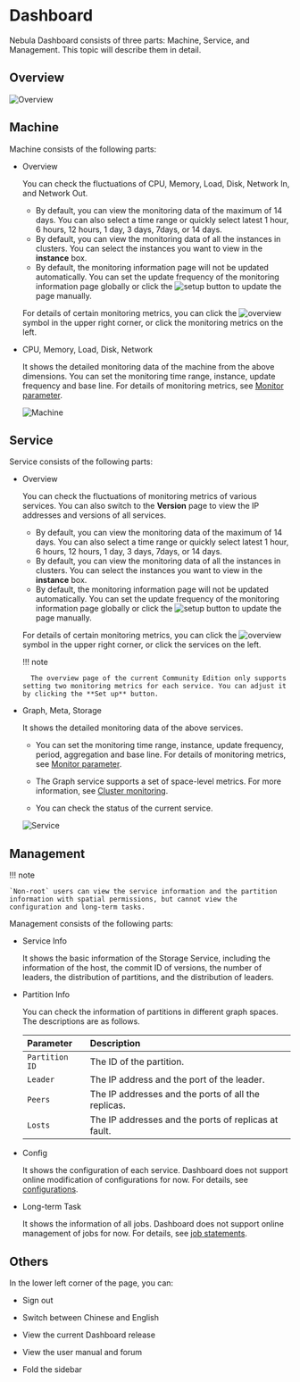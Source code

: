 # Dashboard

Nebula Dashboard consists of three parts: Machine, Service, and Management. This topic will describe them in detail.

## Overview

![Overview](https://docs-cdn.nebula-graph.com.cn/figures/overview1-220624-en.png)

## Machine

Machine consists of the following parts:

- Overview
  
  You can check the fluctuations of CPU, Memory, Load, Disk, Network In, and Network Out.

  - By default, you can view the monitoring data of the maximum of 14 days. You can also select a time range or quickly select latest 1 hour, 6 hours, 12 hours, 1 day, 3 days, 7days, or 14 days.
  - By default, you can view the monitoring data of all the instances in clusters. You can select the instances you want to view in the **instance** box.
  - By default, the monitoring information page will not be updated automatically. You can set the update frequency of the monitoring information page globally or click the ![setup](https://docs-cdn.nebula-graph.com.cn/figures/refresh-220616.png) button to update the page manually.

  For details of certain monitoring metrics, you can click the ![overview](https://docs-cdn.nebula-graph.com.cn/figures/eye.png) symbol in the upper right corner, or click the monitoring metrics on the left.

- CPU, Memory, Load, Disk, Network
  
  It shows the detailed monitoring data of the machine from the above dimensions. You can set the monitoring time range, instance, update frequency and base line. For details of monitoring metrics, see [Monitor parameter](../7.monitor-parameter.md).

  ![Machine](https://docs-cdn.nebula-graph.com.cn/figures/machine-220624-en.png)

## Service

Service consists of the following parts:

- Overview

  You can check the fluctuations of monitoring metrics of various services. You can also switch to the **Version** page to view the IP addresses and versions of all services.

  - By default, you can view the monitoring data of the maximum of 14 days. You can also select a time range or quickly select latest 1 hour, 6 hours, 12 hours, 1 day, 3 days, 7days, or 14 days.
  - By default, you can view the monitoring data of all the instances in clusters. You can select the instances you want to view in the **instance** box.
  - By default, the monitoring information page will not be updated automatically. You can set the update frequency of the monitoring information page globally or click the ![setup](https://docs-cdn.nebula-graph.com.cn/figures/refresh-220616.png) button to update the page manually.
  
  For details of certain monitoring metrics, you can click the ![overview](https://docs-cdn.nebula-graph.com.cn/figures/eye.png) symbol in the upper right corner, or click the services on the left.

  !!! note

        The overview page of the current Community Edition only supports setting two monitoring metrics for each service. You can adjust it by clicking the **Set up** button.

- Graph, Meta, Storage

  It shows the detailed monitoring data of the above services.

  - You can set the monitoring time range, instance, update frequency, period, aggregation and base line. For details of monitoring metrics, see [Monitor parameter](../7.monitor-parameter.md).

  - The Graph service supports a set of space-level metrics. For more information, see [Cluster monitoring](../nebula-dashboard-ent/4.cluster-operator/2.monitor.md).

  - You can check the status of the current service.

  ![Service](https://docs-cdn.nebula-graph.com.cn/figures/service-220624-en.png)

## Management

!!! note

    `Non-root` users can view the service information and the partition information with spatial permissions, but cannot view the configuration and long-term tasks.

Management consists of the following parts:

- Service Info

  It shows the basic information of the Storage Service, including the information of the host, the commit ID of versions, the number of leaders, the distribution of partitions, and the distribution of leaders.

- Partition Info

  You can check the information of partitions in different graph spaces. The descriptions are as follows.

  |Parameter|Description|
  |:---|:---|
  |`Partition ID`|The ID of the partition.|
  |`Leader`|The IP address and the port of the leader.|
  |`Peers`|The IP addresses and the ports of all the replicas.|
  |`Losts`|The IP addresses and the ports of replicas at fault.|

- Config
  
  It shows the configuration of each service. Dashboard does not support online modification of configurations for now. For details, see [configurations](../5.configurations-and-logs/1.configurations/1.configurations.md).

- Long-term Task

  It shows the information of all jobs. Dashboard does not support online management of jobs for now. For details, see [job statements](../3.ngql-guide/4.job-statements.md).

## Others

In the lower left corner of the page, you can:

- Sign out

- Switch between Chinese and English

- View the current Dashboard release

- View the user manual and forum

- Fold the sidebar
